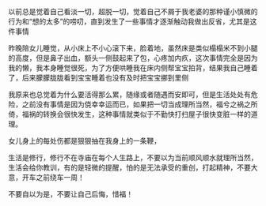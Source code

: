 以前总是觉着自己看淡一切，超脱一切，觉着自己不屑于我老婆的那种谨小慎微的行为和“想的太多”的唠叨，直到发生了一些事情才逐渐触动我做出反省，尤其是这件事情

昨晚陪女儿睡觉，从小床上不小心滚下来，脸着地，虽然床是类似榻榻米不到小腿的高度，但是鼻子出血，额头一侧鼓起来了包，心疼加内疚，这次事情完全是因为我的懒，我本身睡觉很死，为了方便哄睡我在床内侧帮宝宝拍背，结果我自己睡着了，后来朦朦胧胧看到宝宝睡着也没有及时把宝宝挪到里侧

我原来也总觉着为什么要活得那么累，随缘或者随遇而安即可，但是生活处处有危险，之前没有事情是因为侥幸幸运而已，如果把一切当成理所当然，福兮之祸之所倚，福祸的转换会很快发生，这种事情就类似于不勤快打扫屋子很快变脏一样的道理。

女儿身上的每处伤都是狠狠抽在我身上的一条鞭，

生活是修行，修行不在寺庙在每个人生路上，不要以为当前顺风顺水就理所当然，生活会给你教训，有的是轻微的提醒，怕的是无法承受的重创，打起精神，不要大意，开车之前绕车一周！

不要自以为是，不要让自己后悔，惜福！